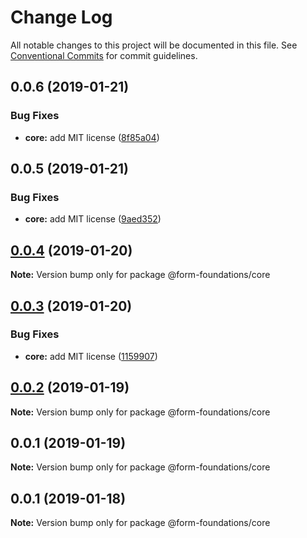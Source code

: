 # Change Log

All notable changes to this project will be documented in this file.
See [Conventional Commits](https://conventionalcommits.org) for commit guidelines.

## 0.0.6 (2019-01-21)


### Bug Fixes

* **core:** add MIT license ([8f85a04](https://github.com/nathanvale/form-foundations/commit/8f85a04))





## 0.0.5 (2019-01-21)


### Bug Fixes

* **core:** add MIT license ([9aed352](https://github.com/nathanvale/form-foundations/commit/9aed352))





## [0.0.4](https://github.com/nathanvale/form-foundations/compare/@form-foundations/core@0.0.3...@form-foundations/core@0.0.4) (2019-01-20)

**Note:** Version bump only for package @form-foundations/core





## [0.0.3](https://github.com/nathanvale/form-foundations/compare/@form-foundations/core@0.0.2...@form-foundations/core@0.0.3) (2019-01-20)


### Bug Fixes

* **core:** add MIT license ([1159907](https://github.com/nathanvale/form-foundations/commit/1159907))





## [0.0.2](https://github.com/nathanvale/form-foundations/compare/@form-foundations/core@0.0.1...@form-foundations/core@0.0.2) (2019-01-19)

**Note:** Version bump only for package @form-foundations/core





## 0.0.1 (2019-01-19)

**Note:** Version bump only for package @form-foundations/core





## 0.0.1 (2019-01-18)

**Note:** Version bump only for package @form-foundations/core
